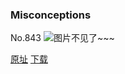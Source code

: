 ### Misconceptions
No.843
![图片不见了~~~](https://imgs.xkcd.com/comics/misconceptions.png)

[原址](https://xkcd.com//843) [下载](https://imgs.xkcd.com/comics/misconceptions.png)

